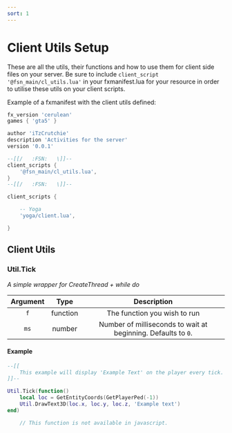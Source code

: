 ```yaml
---
sort: 1
---
```


# Client Utils Setup
These are all the utils, their functions and how to use them for client side files on your server. Be sure to include `client_script '@fsn_main/cl_utils.lua'` in your fxmanifest.lua for your resource in order to utilise these utils on your client scripts.

Example of a fxmanifest with the client utils defined:

```lua  
fx_version 'cerulean'
games { 'gta5' }

author 'iTzCrutchie'
description 'Activities for the server'
version '0.0.1'

--[[/	:FSN:	\]]--
client_scripts { 
    '@fsn_main/cl_utils.lua',
}
--[[/	:FSN:	\]]--

client_scripts {

    -- Yoga
    'yoga/client.lua',

}
```
## Client Utils
### Util.Tick
*A simple wrapper for CreateThread + while do*

| Argument | Type       | Description                                                   |
| :---:    | :---:      | :---:                                                         |
| `f`      | function   | The function you wish to run                                  |
| `ms`     | number     | Number of milliseconds to wait at beginning. Defaults to `0`. |
#### Example
```lua
--[[
	This example will display 'Example Text' on the player every tick.
]]--

Util.Tick(function()
	local loc = GetEntityCoords(GetPlayerPed(-1))
	Util.DrawText3D(loc.x, loc.y, loc.z, 'Example text')
end) 
``` 
```javascript
	// This function is not available in javascript.
```